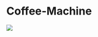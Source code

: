 # Coffee-Machine
<img src="https://media.discordapp.net/attachments/920846679702396972/1049699538694320128/image.png"></img>
